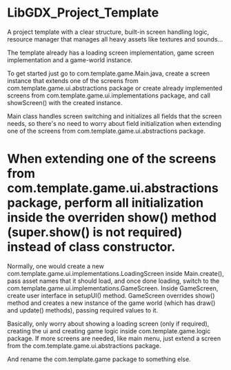 # LibGDX_Project_Template
A project template with a clear structure, built-in screen handling logic, resource manager that manages all heavy assets like textures and sounds...

The template already has a loading screen implementation, game screen implementation and a game-world instance. 

To get started just go to com.template.game.Main.java, create a screen instance that extends one of the screens from com.template.game.ui.abstractions package or create already implemented screens from com.template.game.ui.implementations package, and call showScreen() with the created instance. 

Main class handles screen switching and initializes all fields that the screen needs, so there's no need to worry about field initialization when extending one of the screens from com.template.game.ui.abstractions package.

# When extending one of the screens from com.template.game.ui.abstractions package, perform all initialization inside the overriden show() method (super.show() is not required) instead of class constructor.

Normally, one would create a new com.template.game.ui.implementations.LoadingScreen inside Main.create(), pass asset names that it should load, and once done loading, switch to the com.template.game.ui.implementations.GameScreen. Inside GameScreen, create user interface in setupUI() method. GameScreen overrides show() method and creates a new instance of the game world (which has draw() and update() methods), passing required values to it.

Basically, only worry about showing a loading screen (only if required), creating the ui and creating game logic inside com.template.game.logic package. If more screens are needed, like main menu, just extend a screen from the com.template.game.ui.abstractions package.

And rename the com.template.game package to something else.
